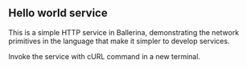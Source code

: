 ## Hello world service

This is a simple HTTP service in Ballerina, demonstrating the network primitives in the language that make it simpler to develop services.

Invoke the service with cURL command in a new terminal.